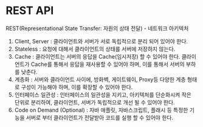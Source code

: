 # REST API

REST(Representational State Transfer: 자원의 상태 전달) - 네트워크 아키텍처



1. Client, Server : 클라이언트와 서버가 서로 독립적으로 분리 되어 있어야 한다.
2. Stateless : 요청에 대해서 클라이언트의 상태를 서버에 저장하지 않는다.
3. Cache : 클라이언트는 서버의 응답을 Cache(임시저장) 할 수 있어야 한다.
   클라이언트가 Cache를 통해서 응답을 재사용할 수 있어야 하며, 이를 통해서 서버의 부하를 낮춘다.
4. 계층화 : 서버와 클라이언트 사이에, 방화벽, 게이트웨이, Proxy등 다양한 계층 형태로 구성이 가능해야 하며,
   이를 확장할 수 있어야 한다.
5. 인터페이스 일관성 : 인터페이스의 일관성을 지키고, 아키텍처를 단순화시켜 작은 단위로 분리하여,
   클라이언트, 서버가 독립적으로 개선 될 수 있어야 한다.
6. Code on Demand (Optional) : 자바 애플릿, 자바스크립트, 플래시 등 특정한 기능을 서버로 부터
   클라이언트가 전달받아 코드를 실행 할 수 있어야 한다.

